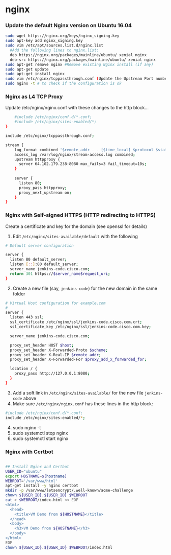 # nginx

### Update the default Nginx version on Ubuntu 16.04

```bash
sudo wget https://nginx.org/keys/nginx_signing.key
sudo apt-key add nginx_signing.key
sudo vim /etc/apt/sources.list.d/nginx.list 
  #Add the following lines to nginx.list:
  deb https://nginx.org/packages/mainline/ubuntu/ xenial nginx
  deb-src https://nginx.org/packages/mainline/ubuntu/ xenial nginx
sudo apt-get remove nginx #Remove existing Nginx install (if any)
sudo apt-get update
sudo apt-get install nginx
sudo vim /etc/nginx/tcppassthrough.conf (Update the Upstream Port numbers for 80 and/or 443) # See above
sudo nginx -t # to check if the configuration is ok
```

### Nginx as L4 TCP Proxy

Update /etc/nginx/nginx.conf with these changes to the http block...

```bash
    #include /etc/nginx/conf.d/*.conf;
    #include /etc/nginx/sites-enabled/*;
}

include /etc/nginx/tcppassthrough.conf;
```

```bash
stream {
    log_format combined '$remote_addr - - [$time_local] $protocol $status $bytes_sent $bytes_received $session_time "$upstream_addr"';
    access_log /var/log/nginx/stream-access.log combined;
    upstream httpproxy {
      server 64.102.179.238:8080 max_fails=3 fail_timeout=10s;
    }
 
    server {
      listen 80;
      proxy_pass httpproxy;
      proxy_next_upstream on;
    }
}
```

### Nginx with Self-signed HTTPS (HTTP redirecting to HTTPS)

Create a certificate and key for the domain (see openssl for details)

1. Edit `/etc/nginx/sites-available/default` with the following

```bash
# Default server configuration

server {
  listen 80 default_server;
  listen [::]:80 default_server;
  server_name jenkins-code.cisco.com;
  return 301 https://$server_name$request_uri;
}
```
2. Create a new file (say, `jenkins-code`) for the new domain in the same folder

```bash
# Virtual Host configuration for example.com
#
server {
  listen 443 ssl;
  ssl_certificate /etc/nginx/ssl/jenkins-code.cisco.com.crt;
  ssl_certificate_key /etc/nginx/ssl/jenkins-code.cisco.com.key;

  server_name jenkins-code.cisco.com;

  proxy_set_header HOST $host;
  proxy_set_header X-Forwarded-Proto $scheme;
  proxy_set_header X-Real-IP $remote_addr;
  proxy_set_header X-Forwarded-For $proxy_add_x_forwarded_for;

  location / {
    proxy_pass http://127.0.0.1:8080;
  }
}
```

3. Add a soft link in `/etc/nginx/sites-available/` for the new file `jenkins-code` above
4. Make sure `/etc/nginx/nginx.conf` has these lines in the http block:

```bash
#include /etc/nginx/conf.d/*.conf;
include /etc/nginx/sites-enabled/*;
```
4. sudo nginx -t
5. sudo systemctl stop nginx
6. sudo systemctl start nginx

### Nginx with Certbot

```bash

## Install Nginx and Certbot
USER_ID="ubuntu"
export HOSTNAME=$(hostname)
WEBROOT='/var/www/html'
apt-get install -y nginx certbot
mkdir -p /var/www/letsencrypt/.well-known/acme-challenge
chown ${USER_ID}.${USER_ID} $WEBROOT
cat > $WEBROOT/index.html << EOF
<html>
  <head>
    <title>VM Demo from ${HOSTNAME}</title>
  </head>
  <body>
    <h3>VM Demo from ${HOSTNAME}</h3>
  </body>
</html>
EOF
chown ${USER_ID}.${USER_ID} $WEBROOT/index.html

```




